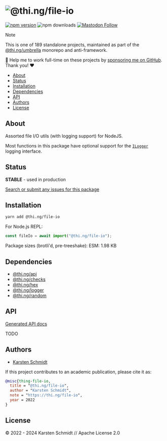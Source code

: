 <!-- This file is generated - DO NOT EDIT! -->
<!-- Please see: https://github.com/thi-ng/umbrella/blob/develop/CONTRIBUTING.md#changes-to-readme-files -->

# ![@thi.ng/file-io](https://media.thi.ng/umbrella/banners-20230807/thing-file-io.svg?86fa755f)

[![npm version](https://img.shields.io/npm/v/@thi.ng/file-io.svg)](https://www.npmjs.com/package/@thi.ng/file-io)
![npm downloads](https://img.shields.io/npm/dm/@thi.ng/file-io.svg)
[![Mastodon Follow](https://img.shields.io/mastodon/follow/109331703950160316?domain=https%3A%2F%2Fmastodon.thi.ng&style=social)](https://mastodon.thi.ng/@toxi)

> [!NOTE]
> This is one of 189 standalone projects, maintained as part
> of the [@thi.ng/umbrella](https://github.com/thi-ng/umbrella/) monorepo
> and anti-framework.
>
> 🚀 Help me to work full-time on these projects by [sponsoring me on
> GitHub](https://github.com/sponsors/postspectacular). Thank you! ❤️

- [About](#about)
- [Status](#status)
- [Installation](#installation)
- [Dependencies](#dependencies)
- [API](#api)
- [Authors](#authors)
- [License](#license)

## About

Assorted file I/O utils (with logging support) for NodeJS.

Most functions in this package have optional support for the
[`ILogger`](https://github.com/thi-ng/umbrella/tree/develop/packages/logger)
logging interface.

## Status

**STABLE** - used in production

[Search or submit any issues for this package](https://github.com/thi-ng/umbrella/issues?q=%5Bfile-io%5D+in%3Atitle)

## Installation

```bash
yarn add @thi.ng/file-io
```

For Node.js REPL:

```js
const fileIo = await import("@thi.ng/file-io");
```

Package sizes (brotli'd, pre-treeshake): ESM: 1.98 KB

## Dependencies

- [@thi.ng/api](https://github.com/thi-ng/umbrella/tree/develop/packages/api)
- [@thi.ng/checks](https://github.com/thi-ng/umbrella/tree/develop/packages/checks)
- [@thi.ng/hex](https://github.com/thi-ng/umbrella/tree/develop/packages/hex)
- [@thi.ng/logger](https://github.com/thi-ng/umbrella/tree/develop/packages/logger)
- [@thi.ng/random](https://github.com/thi-ng/umbrella/tree/develop/packages/random)

## API

[Generated API docs](https://docs.thi.ng/umbrella/file-io/)

TODO

## Authors

- [Karsten Schmidt](https://thi.ng)

If this project contributes to an academic publication, please cite it as:

```bibtex
@misc{thing-file-io,
  title = "@thi.ng/file-io",
  author = "Karsten Schmidt",
  note = "https://thi.ng/file-io",
  year = 2022
}
```

## License

&copy; 2022 - 2024 Karsten Schmidt // Apache License 2.0
